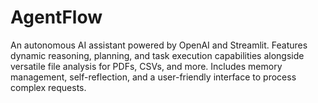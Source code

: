 # AgentFlow
An autonomous AI assistant powered by OpenAI and Streamlit. Features dynamic reasoning, planning, and task execution capabilities alongside versatile file analysis for PDFs, CSVs, and more. Includes memory management, self-reflection, and a user-friendly interface to process complex requests.
